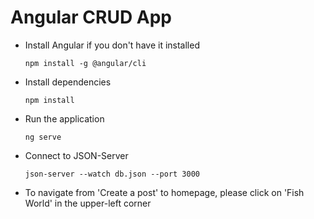# Angular CRUD App
- Install Angular if you don't have it installed

  `npm install -g @angular/cli`

- Install dependencies

  `npm install`

- Run the application 

  `ng serve`

- Connect to JSON-Server 

  `json-server --watch db.json --port 3000`

- To navigate from 'Create a post' to homepage, please click on 'Fish World' in the upper-left corner 